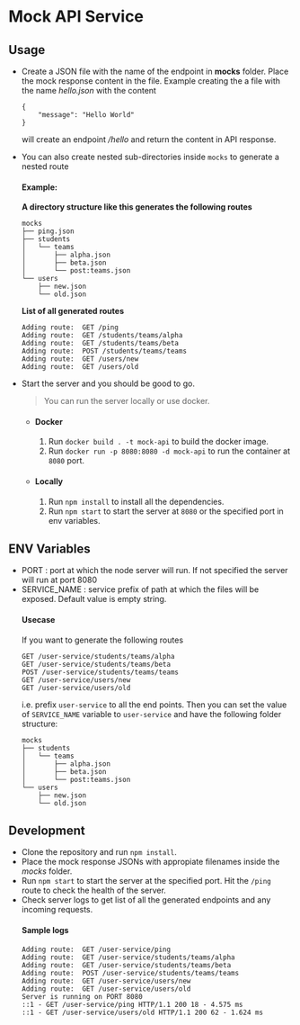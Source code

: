 # Mock API Service

## Usage
- Create a JSON file with the name of the endpoint in **mocks** folder. Place the mock response content in the file. Example creating the a file with the name *hello.json* with the content
    ```
    {
        "message": "Hello World"
    }
    ```
    will create an endpoint */hello* and return the content in API response.
- You can also create nested sub-directories inside `mocks` to generate a nested route

    #### Example:
    **A directory structure like this generates the following routes**
    ```
    mocks
    ├── ping.json
    ├── students
    │   └── teams
    │       ├── alpha.json
    │       ├── beta.json
    │       └── post:teams.json
    └── users
        ├── new.json
        └── old.json
    ```

    **List of all generated routes**
    ```
    Adding route:  GET /ping
    Adding route:  GET /students/teams/alpha
    Adding route:  GET /students/teams/beta
    Adding route:  POST /students/teams/teams
    Adding route:  GET /users/new
    Adding route:  GET /users/old
    ```
    
- Start the server and you should be good to go.  
    > You can run the server locally or use docker.
    - #### Docker
        1. Run `docker build . -t mock-api` to build the docker image.
        2. Run `docker run -p 8080:8080 -d mock-api` to run the container at `8080` port.
    - #### Locally
        1. Run `npm install` to install all the dependencies.
        2. Run `npm start` to start the server at `8080` or the specified port in env variables.

## ENV Variables

- PORT : port at which the node server will run. If not specified the server will run at port 8080
- SERVICE_NAME : service prefix of path at which the files will be exposed. Default value is empty string.  
    #### Usecase  
    If you want to generate the following routes
    ```
    GET /user-service/students/teams/alpha
    GET /user-service/students/teams/beta
    POST /user-service/students/teams/teams
    GET /user-service/users/new
    GET /user-service/users/old
    ```
    i.e. prefix `user-service` to all the end points. Then you can set the value of `SERVICE_NAME` variable to `user-service` and have the following folder structure:
    ```
    mocks
    ├── students
    │   └── teams
    │       ├── alpha.json
    │       ├── beta.json
    │       └── post:teams.json
    └── users
        ├── new.json
        └── old.json
    ```

## Development
- Clone the repository and run `npm install`.
- Place the mock response JSONs with appropiate filenames inside the *mocks* folder.
- Run `npm start` to start the server at the specified port. Hit the `/ping` route to check the health of the server.
- Check server logs to get list of all the generated endpoints and any incoming requests.  
    #### Sample logs
    ```
    Adding route:  GET /user-service/ping  
    Adding route:  GET /user-service/students/teams/alpha  
    Adding route:  GET /user-service/students/teams/beta  
    Adding route:  POST /user-service/students/teams/teams  
    Adding route:  GET /user-service/users/new  
    Adding route:  GET /user-service/users/old  
    Server is running on PORT 8080  
    ::1 - GET /user-service/ping HTTP/1.1 200 18 - 4.575 ms  
    ::1 - GET /user-service/users/old HTTP/1.1 200 62 - 1.624 ms
    ```
